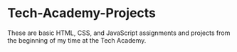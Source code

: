 # Tech-Academy-Projects

These are basic HTML, CSS, and JavaScript assignments and projects from the beginning of my time at the Tech Academy.
